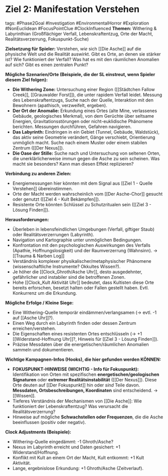 # Ziel 2: Manifestation Verstehen

tags: #Phase2Goal #Investigation #EnvironmentalHorror #Exploration #NonEuclidean #FocusPointClue #ClockInfluenced
**Themen:** Withering & Labyrinthian (Großflächiger Verfall, Lebenskraftentzug, Orte der Macht, Realitätsverzerrung, Fokuspunkt-Suche)

**Zielsetzung für Spieler:** Verstehen, *wie* sich [[Die Asche]] auf die physische Welt und die Realität auswirkt. Gibt es Orte, an denen sie stärker ist? Wie funktioniert der Verfall? Was hat es mit den räumlichen Anomalien auf sich? Gibt es einen zentralen Punkt?

**Mögliche Szenarien/Orte (Beispiele, die der SL einstreut, wenn Spieler diesem Ziel folgen):**
*   **Die Withering Zone:** Untersuchung einer Region ([[Städtchen Fallow Creek]], [[Grauwalder Forst]]), die unter rapidem Verfall leidet. Messung des Lebenskraftentzugs, Suche nach der Quelle, Interaktion mit den Bewohnern (apathisch, verzweifelt, ergeben).
*   **Der Ort der Anomalie:** Erkundung eines Ortes (alte Mine, verlassenes Gebäude, geologisches Merkmal), von dem Gerüchte über seltsame Energien, Gravitationsstörungen oder nicht-euklidische Phänomene berichten. Messungen durchführen, Gefahren navigieren.
*   **Das Labyrinth:** Eindringen in ein Gebiet (Tunnel, Gebäude, Waldstück), das aktiv seine Geometrie verändert, Gänge verschiebt, Orientierung unmöglich macht. Suche nach einem Muster oder einem stabilen Zentrum ([[Der Nexus]]).
*   **Die Oase der Stille:** Suche nach und Untersuchung von seltenen Orten, die unerklärlicherweise *immun* gegen die Asche zu sein scheinen. Was macht sie besonders? Kann man diesen Effekt replizieren?

**Verbindung zu anderen Zielen:**
*   Energiemessungen hier könnten mit dem Signal aus [[Ziel 1 - Quelle Verstehen]] übereinstimmen.
*   Orte der Macht werden wahrscheinlich vom [[Der Asche-Chor]] gesucht oder genutzt ([[Ziel 4 - Kult Bekämpfen]]).
*   Resistente Orte könnten Schlüssel zu Schutzritualen sein ([[Ziel 3 - Lösung Finden]]).

**Herausforderungen:**
*   Überleben in lebensfeindlichen Umgebungen (Verfall, giftiger Staub) oder Realitätsverzerrungen (Labyrinth).
*   Navigation und Kartographie unter unmöglichen Bedingungen.
*   Konfrontation mit den psychologischen Auswirkungen des Verfalls (Apathie, Hoffnungslosigkeit) und der Raumverzerrung (Wahnsinn). -> [[Trauma & Narben Log]]
*   Verständnis komplexer physikalischer/metaphysischer Phänomene (wissenschaftliche Instrumente? Okkultes Wissen?).
*   <!-- Clock Influence --> Je höher die [[Clock_Ghroth/Asche Uhr]], desto ausgedehnter, gefährlicher und instabiler sind die betroffenen Zonen.
*   <!-- Clock Influence --> Hohe [[Clock_Kult Aktivität Uhr]] bedeutet, dass Kultisten diese Orte bereits erforschen, besetzt halten oder Fallen gestellt haben. Evtl. Konkurrenz um die Erkundung.

**Mögliche Erfolge / Kleine Siege:**
*   Eine Withering-Quelle temporär eindämmen/verlangsamen (-> evtl. -1 auf [[Asche Uhr]]?).
*   Einen Weg durch ein Labyrinth finden oder dessen Zentrum erreichen/verstehen.
*   Die Eigenschaften eines resistenten Ortes entschlüsseln (-> +1 [[Widerstand-Hoffnung Uhr]]?, Hinweis für [[Ziel 3 - Lösung Finden]]).
*   Präzise Messdaten über die energetischen/räumlichen Anomalien sammeln und dokumentieren.

**Wichtige Kampagnen-Infos (Hooks), die hier gefunden werden KÖNNEN:**
*   **FOKUSPUNKT-HINWEISE (WICHTIG - Info für Fokuspunkt):** Identifikation von Orten mit spezifischen **energetischen/geologischen Signaturen** oder **extremer Realitätsinstabilität** ([[Der Nexus]]). Diese Orte deuten auf [[Der Fokuspunkt]] hin oder *sind* Teile davon. **Messdaten, Ortsbeschreibungen, Koordinaten** sind entscheidend. -> [[Wissen]].
*   Tieferes Verständnis der Mechanismen von [[Die Asche]]: Wie funktioniert der Lebenskraftentzug? Was verursacht die Realitätsverzerrung?
*   Hinweise auf mögliche **Schwachstellen oder Frequenzen**, die die Asche beeinflussen (positiv oder negativ).

**Clock Adjustments (Beispiele):**
*   Withering-Quelle eingedämmt: -1 Ghroth/Asche?
*   Nexus im Labyrinth erreicht und Daten gesichert: +1 Widerstand/Hoffnung.
*   Konflikt mit Kult an einem Ort der Macht, Kult entkommt: +1 Kult Aktivität.
*   Lange, ergebnislose Erkundung: +1 Ghroth/Asche (Zeitverlauf).